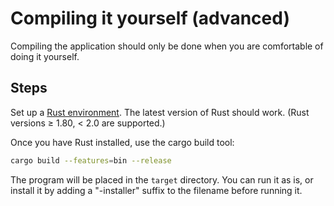 # Compiling it yourself (advanced)

Compiling the application should only be done when you are comfortable of doing it yourself.

## Steps

Set up a [Rust environment](https://www.rust-lang.org/tools/install). The latest version of Rust should work. (Rust versions ≥ 1.80, < 2.0 are supported.)

Once you have Rust installed, use the cargo build tool:

```sh
cargo build --features=bin --release
```

The program will be placed in the `target` directory. You can run it as is, or install it by adding a "-installer" suffix to the filename before running it.